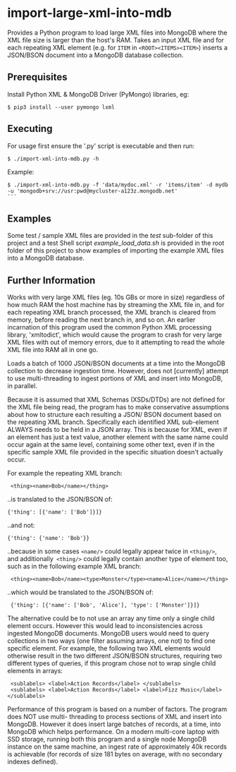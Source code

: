 # import-large-xml-into-mdb
Provides a Python program to load large XML files into MongoDB where the XML file size is larger than the host's RAM. Takes an input XML file and for each repeating XML element (e.g. for `ITEM` in `<ROOT><ITEMS><ITEM>`) inserts a JSON/BSON document into a MongoDB database collection.

## Prerequisites
Install Python XML & MongoDB Driver (PyMongo) libraries, eg:

    $ pip3 install --user pymongo lxml

## Executing
For usage first ensure the '.py' script is executable and then run:

    $ ./import-xml-into-mdb.py -h

Example:

    $ ./import-xml-into-mdb.py -f 'data/mydoc.xml' -r 'items/item' -d mydb -u 'mongodb+srv://usr:pwd@mycluster-a123z.mongodb.net'
    ```

## Examples

Some test / sample XML files are provided in the _test_ sub-folder of this project and a test Shell script _example_load_data.sh_ is provided in the root folder of this project to show examples of importing the example XML files into a MongoDB database.

## Further Information

Works with very large XML files (eg. 10s GBs or more in size) regardless of how much RAM the host machine has by streaming the XML file in, and for each repeating XML branch processed, the XML branch is cleared from memory, before reading the next branch in, and so on. An earlier incarnation of this program used the common Python XML processing library, 'xmltodict', which would cause the program to crash for very large XML files with out of memory errors, due to it attempting to read the whole XML file into RAM all in one go.

Loads a batch of 1000 JSON/BSON documents at a time into the MongoDB collection to decrease ingestion time. However, does not [currently] attempt to use multi-threading to ingest portions of XML and insert into MongoDB, in parallel.

Because it is assumed that XML Schemas (XSDs/DTDs) are not defined for the XML file being read, the program has to make conservative assumptions about how to structure each resulting a JSON/ BSON document based on the repeating XML branch. Specifically each identified XML sub-element ALWAYS needs to be held in a JSON array. This is because for XML, even if an element has just a text value, another element with the same name could occur again at the same level, containing some other text, even if in the specific sample XML file provided in the specific situation doesn't actually occur.

For example the repeating XML branch:

     <thing><name>Bob</name></thing>

 ..is translated to the JSON/BSON of:


    {'thing': [{'name': ['Bob']}]}

 ..and not:

    {'thing': {'name': 'Bob'}}

 ..because in some cases `<name/>` could legally appear twice in `<thing/>`, and additionally` <thing/>` could legally contain another type of element too, such as in the following example XML branch:

     <thing><name>Bob</name><type>Monster</type><name>Alice</name></thing>

 ..which would be translated to the JSON/BSON of:

     {'thing': [{'name': ['Bob', 'Alice'], 'type': ['Monster']}]}

The alternative could be to not use an array any time only a single child element occurs. However this would lead to inconsistencies across ingested MongoDB documents. MongoDB users would need to query collections in two ways (one filter assuming arrays, one not) to find one specific element. For example, the following two XML elements would otherwise result in the two different JSON/BSON structures, requiring two different types of queries, if this program chose not to wrap single child elements in arrays:

     <sublabels> <label>Action Records</label> </sublabels>
     <sublabels> <label>Action Records</label> <label>Fizz Music</label> </sublabels>

Performance of this program is based on a number of factors. The program does NOT use multi- threading to process sections of XML and insert into MongoDB. However it does insert large batches of records, at a time, into MongoDB which helps performance. On a modern multi-core laptop with SSD storage, running both this program and a single node MongoDB instance on the same machine, an ingest rate of approximately 40k records is achievable (for records of size 181 bytes on average, with no secondary indexes defined).


